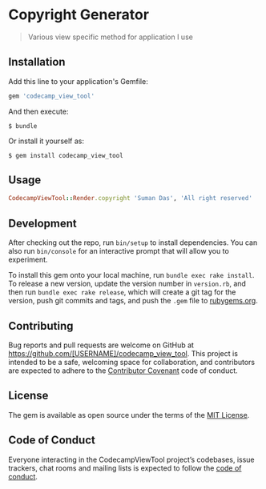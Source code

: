 # Copyright Generator

> Various view specific method for application I use

## Installation

Add this line to your application's Gemfile:

```ruby
gem 'codecamp_view_tool'
```

And then execute:

    $ bundle

Or install it yourself as:

    $ gem install codecamp_view_tool

## Usage

```ruby
CodecampViewTool::Render.copyright 'Suman Das', 'All right reserved'
```
## Development

After checking out the repo, run `bin/setup` to install dependencies. You can also run `bin/console` for an interactive prompt that will allow you to experiment.

To install this gem onto your local machine, run `bundle exec rake install`. To release a new version, update the version number in `version.rb`, and then run `bundle exec rake release`, which will create a git tag for the version, push git commits and tags, and push the `.gem` file to [rubygems.org](https://rubygems.org).

## Contributing

Bug reports and pull requests are welcome on GitHub at https://github.com/[USERNAME]/codecamp_view_tool. This project is intended to be a safe, welcoming space for collaboration, and contributors are expected to adhere to the [Contributor Covenant](http://contributor-covenant.org) code of conduct.

## License

The gem is available as open source under the terms of the [MIT License](https://opensource.org/licenses/MIT).

## Code of Conduct

Everyone interacting in the CodecampViewTool project’s codebases, issue trackers, chat rooms and mailing lists is expected to follow the [code of conduct](https://github.com/[USERNAME]/codecamp_view_tool/blob/master/CODE_OF_CONDUCT.md).
